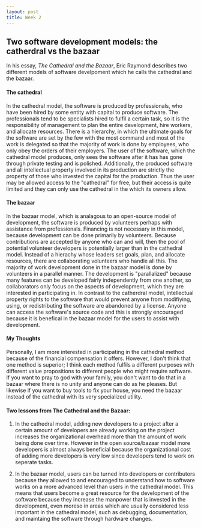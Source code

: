 ```yaml
---
layout: post
title: Week 2
---
```



## Two software development models: the catherdral vs the bazaar
In his essay, <em>The Cathedral and the Bazaar</em>, Eric Raymond describes two different models of software develpoment which he calls the cathedral and the bazaar. 
#### The cathedral
In the cathedral model, the software is produced by professionals, who have been hired by some entity with capital to produce software. The professionals tend to be specialists hired to fulfil a certain task, so it is the responsibility of management to plan the entire development, hire workers, and allocate resources. There is a hierarchy, in which the ultimate goals for the software are set by the few with the most command and most of the work is delegated so that the majority of work is done by employees, who only obey the orders of their employers. The user of the software, which the cathedral model produces, only sees the software after it has has gone through private testing and is polished. Additionally, the produced software and all intellectual property involved in its production are strictly the property of those who invested the capital for the production. Thus the user may be allowed access to the "cathedral" for free, but their access is quite limited and they can only use the cathedral in the which its owners allow.
#### The bazaar
In the bazaar model, which is analagous to an open-source model of development, the software is produced by volunteers perhaps with assistance from professionals. Financing is not necessary in this model, because development can be done primarily by volunteers. Because contributions are accepted by anyone who can and will, then the pool of potential volunteer developers is potentially larger than in the cathedral model. Instead of a hierachy whose leaders set goals, plan, and allocate resources, there are collaborating volunteers who handle all this. The majority of work development done in the bazaar model is done by volunteers in a parallel manner. The development is "parallalized" because many features can be developed fairly independently from one another, so collaborators only focus on the aspects of development, which they are interested in participating in. In contrast to the catherdral model, intellectual property rights to the software that would prevent anyone from modifiying, using, or redistributing the software are abandoned by a license. Anyone can access the software's source code and this is strongly encouraged because it is benefical in the bazaar model for the users to assist with development.
#### My Thoughts 
Personally, I am more interested in participating in the cathedral method because of the financial compensation it offers. However, I don't think that one method is superior; I think each method fulfils a different purposes with different value propositions to different people who might require software. If you want to pray to god with your family, you don't want to do that in a bazaar where there is no unity and anyone can do as he pleases. But likewise if you want to buy tools to fix your house, you need the bazaar instead of the cathedral with its very specialized utility.

#### Two lessons from The Cathedral and the Bazaar:
1. In the cathedral model, adding new developers to a project after a certain amount of developers are already working on the project increases the organizational overhead more than the amount of work being done over time. However in the open source/bazaar model more developers is almost always beneficial because the organizational cost of adding more developers is very low since developers tend to work on seperate tasks.

2. In the bazaar model, users can be turned into developers or contributors because they allowed to and encouraged to understand how to software works on a more advanced level than users in the cathedral model. This means that users become a great resource for the development of the software because they increase the manpower that is invested in the development, even moreso in areas which are usually considered less important in the cathedral model, such as debugging, documentation, and maintaing the software through hardware changes.

